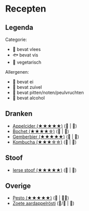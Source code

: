 # Recepten

## Legenda

Categorie:

- 🥩 bevat vlees
- 🐟 bevat vis
- 🥬 vegetarisch

Allergenen:

- 🥚 bevat ei
- 🧀 bevat zuivel
- 🥜 bevat pitten/noten/peulvruchten
- 🍷 bevat alcohol

## Dranken

- [Appelcider (★★★★★)](./dranken/appelcider.md) (🥬 | 🍷)
- [Bochet (★★★★☆)](./dranken/bochet.md) (🥬 | 🍷)
- [Gemberbier (★★★★★)](./dranken/gemberbier.md) (🥬 | 🍷)
- [Kombucha (★★★☆☆)](./dranken/kombucha.md) (🥬 | 🍷)

## Stoof

- [Ierse stoof (★★★★★)](./stoof/ierse-stoof.md) (🥩 | 🍷)

## Overige

- [Pesto (★★★★★)](./overige/pesto.md) (🥬 |  🧀🥜)
- [Zoete aardappelrösti](./overige/zoete-aardappelrosti.md) (🥬/🥩 | 🥚)
